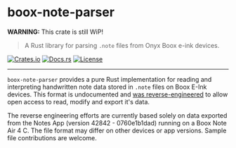 # boox-note-parser

**WARNING:** This crate is still WiP!

> A Rust library for parsing `.note` files from Onyx Boox e-ink devices.

[![Crates.io](https://img.shields.io/crates/v/boox-note-parser.svg)](https://crates.io/crates/boox-note-parser)
[![Docs.rs](https://docs.rs/boox-note-parser/badge.svg)](https://docs.rs/boox-note-parser)
[![License](https://img.shields.io/crates/l/boox-note-parser.svg)](https://github.com/hhornbacher/boox-note-parser/blob/main/LICENSE)

---

`boox-note-parser` provides a pure Rust implementation for reading and interpreting handwritten note data stored in `.note` files on Boox E-Ink devices.
This format is undocumented and [was reverse-engineered](docs/format.md) to allow open access to read, modify and export it's data.

The reverse engineering efforts are currently based solely on data exported from the Notes App (version 42842 - 0760e1b1dad) running on a Boox Note Air 4 C. The file format may differ on other devices or app versions. Sample file contributions are welcome.

